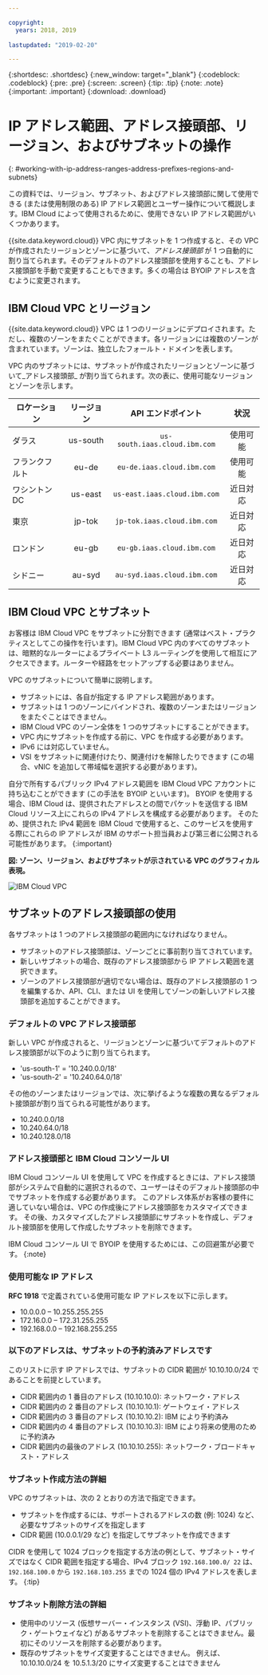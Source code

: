 ```yaml
---

copyright:
  years: 2018, 2019
  
lastupdated: "2019-02-20"

---
```


{:shortdesc: .shortdesc}
{:new_window: target="_blank"}
{:codeblock: .codeblock}
{:pre: .pre}
{:screen: .screen}
{:tip: .tip}
{:note: .note}
{:important: .important}
{:download: .download}

# IP アドレス範囲、アドレス接頭部、リージョン、およびサブネットの操作 
{: #working-with-ip-address-ranges-address-prefixes-regions-and-subnets}

この資料では、リージョン、サブネット、およびアドレス接頭部に関して使用できる (または使用制限のある) IP アドレス範囲とユーザー操作について概説します。IBM Cloud によって使用されるために、使用できない IP アドレス範囲がいくつかあります。  

{{site.data.keyword.cloud}} VPC 内にサブネットを 1 つ作成すると、その VPC が作成されたリージョンとゾーンに基づいて、_アドレス接頭部_ が 1 つ自動的に割り当てられます。そのデフォルトのアドレス接頭部を使用することも、アドレス接頭部を手動で変更することもできます。多くの場合は BYOIP アドレスを含むように変更されます。 

## IBM Cloud VPC とリージョン

{{site.data.keyword.cloud}} VPC は 1 つのリージョンにデプロイされます。ただし、複数のゾーンをまたぐことができます。各リージョンには複数のゾーンが含まれています。ゾーンは、独立したフォールト・ドメインを表します。 

VPC 内のサブネットには、サブネットが作成されたリージョンとゾーンに基づいて_アドレス接頭部_ が割り当てられます。次の表に、使用可能なリージョンとゾーンを示します。 

|   ロケーション     | リージョン | API エンドポイント | 状況 |
| ------- | :------: | :------: |:------: |
| ダラス | us-south | `us-south.iaas.cloud.ibm.com`| 使用可能 |
| フランクフルト | eu-de | `eu-de.iaas.cloud.ibm.com`| 使用可能 |
| ワシントン DC | us-east | `us-east.iaas.cloud.ibm.com`| 近日対応 |
| 東京 | jp-tok | `jp-tok.iaas.cloud.ibm.com`| 近日対応 |
| ロンドン | eu-gb | `eu-gb.iaas.cloud.ibm.com`| 近日対応 |
| シドニー | au-syd | `au-syd.iaas.cloud.ibm.com`| 近日対応 |

## IBM Cloud VPC とサブネット

お客様は IBM Cloud VPC をサブネットに分割できます (通常はベスト・プラクティスとしてこの操作を行います)。IBM Cloud VPC 内のすべてのサブネットは、暗黙的なルーターによるプライベート L3 ルーティングを使用して相互にアクセスできます。ルーターや経路をセットアップする必要はありません。 

VPC のサブネットについて簡単に説明します。

* サブネットには、各自が指定する IP アドレス範囲があります。 
* サブネットは 1 つのゾーンにバインドされ、複数のゾーンまたはリージョンをまたぐことはできません。
* IBM Cloud VPC のゾーン全体を 1 つのサブネットにすることができます。
* VPC 内にサブネットを作成する前に、VPC を作成する必要があります。
* IPv6 には対応していません。
* VSI をサブネットに関連付けたり、関連付けを解除したりできます (この場合、vNIC を追加して帯域幅を選択する必要があります)。

自分で所有するパブリック IPv4 アドレス範囲を IBM Cloud VPC アカウントに持ち込むことができます (この手法を BYOIP といいます)。 BYOIP を使用する場合、IBM Cloud は、提供されたアドレスとの間でパケットを送信する IBM Cloud リソース上にこれらの IPv4 アドレスを構成する必要があります。 そのため、提供された IPv4 範囲を IBM Cloud で使用すると、このサービスを使用する際にこれらの IP アドレスが IBM のサポート担当員および第三者に公開される可能性があります。
{:important}

**図: ゾーン、リージョン、およびサブネットが示されている VPC のグラフィカル表現。**

![IBM Cloud VPC](images/vpc-experience.png)

## サブネットのアドレス接頭部の使用

各サブネットは 1 つのアドレス接頭部の範囲内になければなりません。
 * サブネットのアドレス接頭部は、ゾーンごとに事前割り当てされています。
 * 新しいサブネットの場合、既存のアドレス接頭部から IP アドレス範囲を選択できます。
 * ゾーンのアドレス接頭部が適切でない場合は、既存のアドレス接頭部の 1 つを編集するか、API、CLI、または UI を使用してゾーンの新しいアドレス接頭部を追加することができます。
 
### デフォルトの VPC アドレス接頭部
 
新しい VPC が作成されると、リージョンとゾーンに基づいてデフォルトのアドレス接頭部が以下のように割り当てられます。
 
* 'us-south-1' = '10.240.0.0/18'
* 'us-south-2' = '10.240.64.0/18'

その他のゾーンまたはリージョンでは、次に挙げるような複数の異なるデフォルト接頭部が割り当てられる可能性があります。
 
 * 10.240.0.0/18
 * 10.240.64.0/18
 * 10.240.128.0/18
 
### アドレス接頭部と IBM Cloud コンソール UI
 
IBM Cloud コンソール UI を使用して VPC を作成するときには、アドレス接頭部がシステムで自動的に選択されるので、ユーザーはそのデフォルト接頭部の中でサブネットを作成する必要があります。 このアドレス体系がお客様の要件に適していない場合は、VPC の作成後にアドレス接頭部をカスタマイズできます。 その後、カスタマイズしたアドレス接頭部にサブネットを作成し、デフォルト接頭部を使用して作成したサブネットを削除できます。
 
IBM Cloud コンソール UI で BYOIP を使用するためには、この回避策が必要です。
{:note}

### 使用可能な IP アドレス

**RFC 1918** で定義されている使用可能な IP アドレスを以下に示します。

 * 10.0.0.0 – 10.255.255.255
 * 172.16.0.0 – 172.31.255.255
 * 192.168.0.0 – 192.168.255.255

### 以下のアドレスは、サブネットの予約済みアドレスです

このリストに示す IP アドレスでは、サブネットの CIDR 範囲が 10.10.10.0/24 であることを前提としています。

  * CIDR 範囲内の 1 番目のアドレス (10.10.10.0): ネットワーク・アドレス
  * CIDR 範囲内の 2 番目のアドレス (10.10.10.1): ゲートウェイ・アドレス
  * CIDR 範囲内の 3 番目のアドレス (10.10.10.2): IBM により予約済み
  * CIDR 範囲内の 4 番目のアドレス (10.10.10.3): IBM により将来の使用のために予約済み
  * CIDR 範囲内の最後のアドレス (10.10.10.255): ネットワーク・ブロードキャスト・アドレス

### サブネット作成方法の詳細

VPC のサブネットは、次の 2 とおりの方法で指定できます。
  * サブネットを作成するには、サポートされるアドレスの数 (例: 1024) など、必要なサブネットのサイズを指定します
  * CIDR 範囲 (10.0.0.1/29 など) を指定してサブネットを作成できます
  
CIDR を使用して 1024 ブロックを指定する方法の例として、サブネット・サイズではなく CIDR 範囲を指定する場合、IPv4 ブロック `192.168.100.0/ 22` は、`192.168.100.0` から `192.168.103.255` までの 1024 個の IPv4 アドレスを表します。
{:tip}

### サブネット削除方法の詳細
  * 使用中のリソース (仮想サーバー・インスタンス (VSI)、浮動 IP、パブリック・ゲートウェイなど) があるサブネットを削除することはできません。最初にそのリソースを削除する必要があります。
  * 既存のサブネットをサイズ変更することはできません。 例えば、10.10.10.0/24 を 10.5.1.3/20 にサイズ変更することはできません
